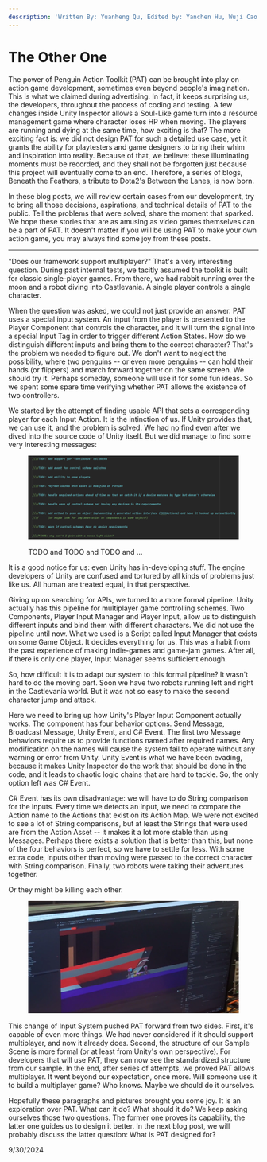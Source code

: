 ```yaml
---
description: 'Written By: Yuanheng Qu, Edited by: Yanchen Hu, Wuji Cao'
---
```


# The Other One

The power of Penguin Action Toolkit (PAT) can be brought into play on action game development, sometimes even beyond people's imagination. This is what we claimed during advertising. In fact, it keeps surprising us, the developers, throughout the process of coding and testing. A few changes inside Unity Inspector allows a Soul-Like game turn into a resource management game where character loses HP when moving. The players are running and dying at the same time, how exciting is that? The more exciting fact is: we did not design PAT for such a detailed use case, yet it grants the ability for playtesters and game designers to bring their whim and inspiration into reality. Because of that, we believe: these illuminating moments must be recorded, and they shall not be forgotten just because this project will eventually come to an end. Therefore, a series of blogs, Beneath the Feathers, a tribute to Dota2's Between the Lanes, is now born.

In these blog posts, we will review certain cases from our development, try to bring all those decisions, aspirations, and technical details of PAT to the public. Tell the problems that were solved, share the moment that sparked. We hope these stories that are as amusing as video games themselves can be a part of PAT. It doesn't matter if you will be using PAT to make your own action game, you may always find some joy from these posts.

***

"Does our framework support multiplayer?" That's a very interesting question. During past internal tests, we tacitly assumed the toolkit is built for classic single-player games. From there, we had rabbit running over the moon and a robot diving into Castlevania. A single player controls a single character.

When the question was asked, we could not just provide an answer. PAT uses a special input system. An input from the player is presented to the Player Component that controls the character, and it will turn the signal into a special Input Tag in order to trigger different Action States. How do we distinguish different inputs and bring them to the correct character? That's the problem we needed to figure out. We don't want to neglect the possibility, where two penguins -- or even more penguins -- can hold their hands (or flippers) and march forward together on the same screen. We should try it. Perhaps someday, someone will use it for some fun ideas. So we spent some spare time verifying whether PAT allows the existence of two controllers.

We started by the attempt of finding usable API that sets a corresponding player for each Input Action. It is the intinction of us. If Unity provides that, we can use it, and the problem is solved. We had no find even after we dived into the source code of Unity itself. But we did manage to find some very interesting messages:

<figure><img src="../.gitbook/assets/image (31).png" alt=""><figcaption><p>TODO and TODO and TODO and ...</p></figcaption></figure>

It is a good notice for us: even Unity has in-developing stuff. The engine developers of Unity are confused and tortured by all kinds of problems just like us. All human are treated equal, in that perspective.

Giving up on searching for APIs, we turned to a more formal pipeline. Unity actually has this pipeline for multiplayer game controlling schemes. Two Components, Player Input Manager and Player Input, allow us to distinguish different inputs and bind them with different characters. We did not use the pipeline until now. What we used is a Script called Input Manager that exists on some Game Object. It decides everything for us. This was a habit from the past experience of making indie-games and game-jam games. After all, if there is only one player, Input Manager seems sufficient enough.

So, how difficult it is to adapt our system to this formal pipeline? It wasn't hard to do the moving part. Soon we have two robots running left and right in the Castlevania world. But it was not so easy to make the second character jump and attack.

Here we need to bring up how Unity's Player Input Component actually works. The component has four behavior options. Send Message, Broadcast Message, Unity Event, and C# Event. The first two Message behaviors require us to provide functions named after required names. Any modification on the names will cause the system fail to operate without any warning or error from Unity. Unity Event is what we have been evading, because it makes Unity Inspector do the work that should be done in the code, and it leads to chaotic logic chains that are hard to tackle. So, the only option left was C# Event.

C# Event has its own disadvantage: we will have to do String comparison for the inputs. Every time we detects an input, we need to compare the Action name to the Actions that exist on its Action Map. We were not excited to see a lot of String comparisons, but at least the Strings that were used are from the Action Asset -- it makes it a lot more stable than using Messages. Perhaps there exists a solution that is better than this, but none of the four behaviors is perfect, so we have to settle for less. With some extra code, inputs other than moving were passed to the correct character with String comparison. Finally, two robots were taking their adventures together.

Or they might be killing each other.

<figure><img src="../.gitbook/assets/image (1) (1).png" alt=""><figcaption></figcaption></figure>

This change of Input System pushed PAT forward from two sides. First, it's capable of even more things. We had never considered if it should support multiplayer, and now it already does. Second, the structure of our Sample Scene is more formal (or at least from Unity's own perspective). For developers that will use PAT, they can now see the standardized structure from our sample. In the end, after series of attempts, we proved PAT allows multiplayer. It went beyond our expectation, once more. Will someone use it to build a multiplayer game? Who knows. Maybe we should do it ourselves.

Hopefully these paragraphs and pictures brought you some joy. It is an exploration over PAT. What can it do? What should it do? We keep asking ourselves those two questions. The former one proves its capability, the latter one guides us to design it better. In the next blog post, we will probably discuss the latter question: What is PAT designed for?



9/30/2024
